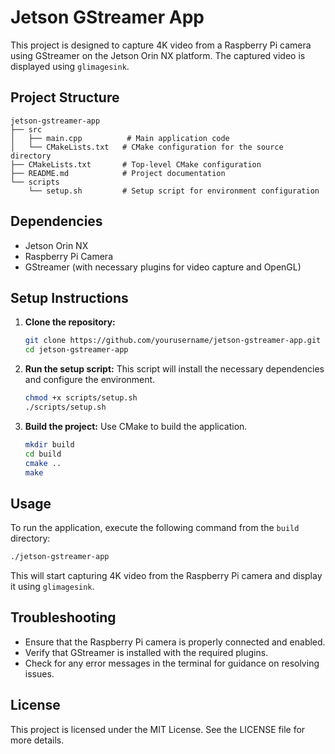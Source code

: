 # Jetson GStreamer App

This project is designed to capture 4K video from a Raspberry Pi camera using GStreamer on the Jetson Orin NX platform. The captured video is displayed using `glimagesink`.

## Project Structure

```
jetson-gstreamer-app
├── src
│   ├── main.cpp          # Main application code
│   └── CMakeLists.txt   # CMake configuration for the source directory
├── CMakeLists.txt       # Top-level CMake configuration
├── README.md            # Project documentation
└── scripts
    └── setup.sh         # Setup script for environment configuration
```

## Dependencies

- Jetson Orin NX
- Raspberry Pi Camera
- GStreamer (with necessary plugins for video capture and OpenGL)

## Setup Instructions

1. **Clone the repository:**
   ```bash
   git clone https://github.com/yourusername/jetson-gstreamer-app.git
   cd jetson-gstreamer-app
   ```

2. **Run the setup script:**
   This script will install the necessary dependencies and configure the environment.
   ```bash
   chmod +x scripts/setup.sh
   ./scripts/setup.sh
   ```

3. **Build the project:**
   Use CMake to build the application.
   ```bash
   mkdir build
   cd build
   cmake ..
   make
   ```

## Usage

To run the application, execute the following command from the `build` directory:
```bash
./jetson-gstreamer-app
```

This will start capturing 4K video from the Raspberry Pi camera and display it using `glimagesink`.

## Troubleshooting

- Ensure that the Raspberry Pi camera is properly connected and enabled.
- Verify that GStreamer is installed with the required plugins.
- Check for any error messages in the terminal for guidance on resolving issues.

## License

This project is licensed under the MIT License. See the LICENSE file for more details.